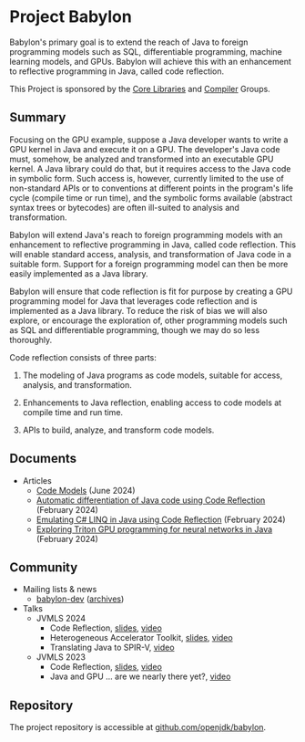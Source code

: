 
# Project Babylon

Babylon's primary goal is to extend the reach of Java to foreign
programming models such as SQL, differentiable programming, machine
learning models, and GPUs. Babylon will achieve this with an enhancement
to reflective programming in Java, called code reflection.

This Project is sponsored by the [Core Libraries](/groups/core-libs) and
[Compiler](/groups/compiler) Groups.

## Summary

Focusing on the GPU example, suppose a Java developer wants to write a
GPU kernel in Java and execute it on a GPU. The developer's Java code
must, somehow, be analyzed and transformed into an executable GPU
kernel. A Java library could do that, but it requires access to the Java
code in symbolic form. Such access is, however, currently limited to the
use of non-standard APIs or to conventions at different points in the
program's life cycle (compile time or run time), and the symbolic forms
available (abstract syntax trees or bytecodes) are often ill-suited to
analysis and transformation.

Babylon will extend Java's reach to foreign programming models with an
enhancement to reflective programming in Java, called code reflection.
This will enable standard access, analysis, and transformation of Java
code in a suitable form. Support for a foreign programming model can
then be more easily implemented as a Java library.

Babylon will ensure that code reflection is fit for purpose by creating
a GPU programming model for Java that leverages code reflection and is
implemented as a Java library. To reduce the risk of bias we will also
explore, or encourage the exploration of, other programming models such
as SQL and differentiable programming, though we may do so less
thoroughly.

Code reflection consists of three parts:

  1.  The modeling of Java programs as code models, suitable for access,
      analysis, and transformation.

  2.  Enhancements to Java reflection, enabling access to code models at
      compile time and run time.

  3.  APIs to build, analyze, and transform code models.

## Documents

  - Articles
    - [Code Models](articles/code-models) (June 2024)
    - [Automatic differentiation of Java code using Code Reflection](articles/auto-diff) (February 2024)
    - [Emulating C# LINQ in Java using Code Reflection](articles/linq) (February 2024)
    - [Exploring Triton GPU programming for neural networks in Java](articles/triton)  (February 2024)
    
## Community

  - Mailing lists & news
    - [babylon-dev](https://mail.openjdk.org/mailman/listinfo/babylon-dev)
      ([archives](https://mail.openjdk.org/pipermail/babylon-dev/))
  - Talks
    - JVMLS 2024
        - Code Reflection,
          [slides](https://cr.openjdk.org/~psandoz/conferences/2024-JVMLS/Code-Reflection-JVMLS-24-08-05.pdf),
          [video](https://www.youtube.com/watch?v=6c0DB2kwF_Q&list=PLX8CzqL3ArzUEYnTa6KYORRbP3nhsK0L1&index=5&pp=iAQB)
        - Heterogeneous Accelerator Toolkit,
          [slides](https://cr.openjdk.org/~psandoz/conferences/2024-JVMLS/JAVA_BABYLON_HAT-JVMLS-24-08-05.pdf),
          [video](https://www.youtube.com/watch?v=szGiOvfTPfI&list=PLX8CzqL3ArzUEYnTa6KYORRbP3nhsK0L1&index=15)
        - Translating Java to SPIR-V,
          [video](https://www.youtube.com/watch?v=GQLBzrbkiKA&list=PLX8CzqL3ArzUEYnTa6KYORRbP3nhsK0L1&index=9)
    - JVMLS 2023
        - Code Reflection,
          [slides](https://cr.openjdk.org/~psandoz/conferences/2023-JVMLS/Code-Reflection-JVMLS-23-08-07.pdf),
          [video](https://youtu.be/xbk9_6XA_IY)
        - Java and GPU ... are we nearly there yet?,
          [video](https://youtu.be/lbKBu3lTftc)

## Repository

The project repository is accessible at
[github.com/openjdk/babylon](https://github.com/openjdk/babylon).
